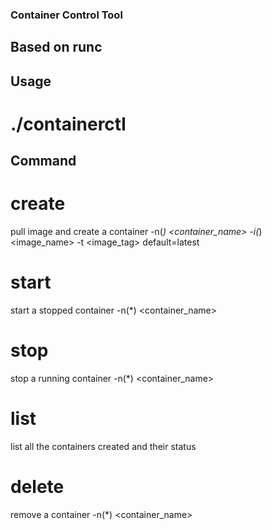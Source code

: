 ### Container Control Tool
## Based on runc
## Usage
# ./containerctl <command> <parameters>
## Command
# create 
pull image and create a container
-n(*) <container_name>
-i(*) <image_name>
-t <image_tag> default=latest
# start
start a stopped container
-n(*) <container_name>
# stop
stop a running container
-n(*) <container_name>
# list
list all the containers created and their status
# delete
remove a container
-n(*) <container_name>

